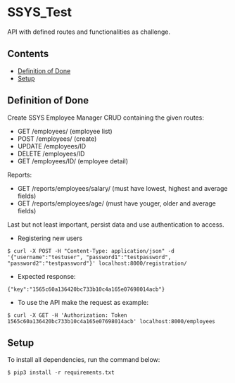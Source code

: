 # SSYS_Test
API with defined routes and functionalities as challenge.


## Contents

* [Definition of Done](#definition-of-done)
* [Setup](#setup)

## Definition of Done

Create SSYS Employee Manager CRUD containing the given routes:

* GET /employees/ (employee list)
* POST /employees/ (create)
* UPDATE /employees/ID
* DELETE /employees/ID
* GET /employees/ID/ (employee detail)

Reports:

 * GET /reports/employees/salary/ (must have lowest, highest and average fields)
 * GET /reports/employees/age/ (must have youger, older and average fields)

Last but not least important, persist data and use authentication to access.

* Registering new users

```
$ curl -X POST -H "Content-Type: application/json" -d '{"username":"testuser", "password1":"testpassword", "password2":"testpassword"}' localhost:8000/registration/
```
* Expected response:

```
{"key":"1565c60a136420bc733b10c4a165e07698014acb"}
```

* To use the API make the request as example:
```
$ curl -X GET -H 'Authorization: Token 1565c60a136420bc733b10c4a165e07698014acb' localhost:8000/employees
```

## Setup
To install all dependencies, run the command below:
```
$ pip3 install -r requirements.txt
```